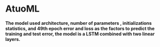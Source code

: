 # AtuoML
#### The model used architecture, number of parameters , initializations statistics, and 49th epoch error and loss as the factors to predict the training and test error, the model is a LSTM combined with two linear layers.
